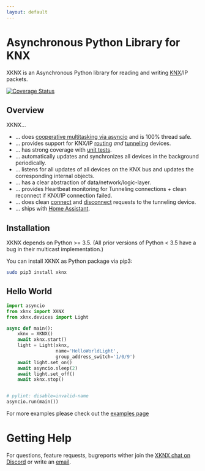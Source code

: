 ```yaml
---
layout: default
---
```


# [](#header-1)Asynchronous Python Library for KNX

XKNX is an Asynchronous  Python library for reading and writing [KNX](https://en.wikipedia.org/wiki/KNX_(standard))/IP packets. 

[![Coverage Status](https://coveralls.io/repos/github/XKNX/xknx/badge.svg?branch=master)](https://coveralls.io/github/XKNX/xknx?branch=master)

## [](#header-2)Overview

XKNX...
* ... does [cooperative multitasking via asyncio](https://github.com/XKNX/xknx/blob/master/examples/example_light_state.py) and is 100% thread safe.
* ... provides support for KNX/IP [routing](https://github.com/XKNX/xknx/blob/master/xknx/io/routing.py) *and* [tunneling](https://github.com/XKNX/xknx/blob/master/xknx/io/tunnel.py) devices.
* ... has strong coverage with [unit tests](https://github.com/XKNX/xknx/tree/master/test).
* ... automatically updates and synchronizes all devices in the background periodically.
* ... listens for all updates of all devices on the KNX bus and updates the corresponding internal objects.
* ... has a clear abstraction of data/network/logic-layer.
* ... provides Heartbeat monitoring for Tunneling connections + clean reconnect if KNX/IP connection failed.
* ... does clean [connect](https://github.com/XKNX/xknx/blob/master/xknx/io/connect.py) and [disconnect](https://github.com/XKNX/xknx/blob/master/xknx/io/disconnect.py) requests to the tunneling device.
* ... ships with [Home Assistant](https://home-assistant.io/).

## [](#header-2)Installation

XKNX depends on Python >= 3.5. (All prior versions of Python < 3.5 have a bug in their multicast implementation.)

You can install XKNX as Python package via pip3:

```bash
sudo pip3 install xknx
``` 

## [](#header-2)Hello World

```python
import asyncio
from xknx import XKNX
from xknx.devices import Light

async def main():
    xknx = XKNX()
    await xknx.start()
    light = Light(xknx,
                  name='HelloWorldLight',
                  group_address_switch='1/0/9')
    await light.set_on()
    await asyncio.sleep(2)
    await light.set_off()
    await xknx.stop()


# pylint: disable=invalid-name
asyncio.run(main())
```

For more examples please check out the [examples page](https://github.com/XKNX/xknx/tree/master/examples)

# [](#header-1)Getting Help

For questions, feature requests, bugreports wither join the [XKNX chat on Discord](https://discord.gg/5XARFNT) or write an [email](mailto:xknx@xknx.io).



